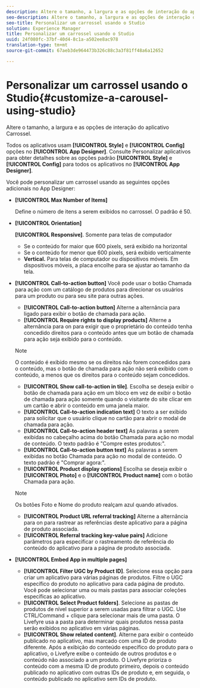 ```yaml
---
description: Altere o tamanho, a largura e as opções de interação do aplicativo Carrossel.
seo-description: Altere o tamanho, a largura e as opções de interação do aplicativo Carrossel.
seo-title: Personalizar um carrossel usando o Studio
solution: Experience Manager
title: Personalizar um carrossel usando o Studio
uuid: 24f080fc-37bf-40d4-8c1a-a502ee8ac978
translation-type: tm+mt
source-git-commit: 67aeb3de964473b326c88c3a3f81ff48a6a12652

---
```



# Personalizar um carrossel usando o Studio{#customize-a-carousel-using-studio}

Altere o tamanho, a largura e as opções de interação do aplicativo Carrossel.

Todos os aplicativos usam **[!UICONTROL Style]** e **[!UICONTROL Config]** opções no **[!UICONTROL App Designer]**. Consulte Personalizar aplicativos para obter detalhes sobre as opções padrão **[!UICONTROL Style]** e **[!UICONTROL Config]** para todos os aplicativos no **[!UICONTROL App Designer]**.

Você pode personalizar um carrossel usando as seguintes opções adicionais no App Designer:

* **[!UICONTROL Max Number of Items]**

   Define o número de itens a serem exibidos no carrossel. O padrão é 50.

* **[!UICONTROL Orientation]**

   **[!UICONTROL Responsive]**. Somente para telas de computador

   * Se o conteúdo for maior que 600 pixels, será exibido na horizontal
   * Se o conteúdo for menor que 600 pixels, será exibido verticalmente
   * **Vertical.** Para telas de computador ou dispositivos móveis. Em dispositivos móveis, a placa encolhe para se ajustar ao tamanho da tela.

* **[!UICONTROL Call-to-action button]** Você pode usar o botão Chamada para ação com um catálogo de produtos para direcionar os usuários para um produto ou para seu site para outras ações.

   * **[!UICONTROL Call-to-action button]** Alterne a alternância para ligado para exibir o botão de chamada para ação.
   * **[!UICONTROL Require rights to display products]** Alterne a alternância para on para exigir que o proprietário do conteúdo tenha concedido direitos para o conteúdo antes que um botão de chamada para ação seja exibido para o conteúdo.
   >[!NOTE]
   >
   >O conteúdo é exibido mesmo se os direitos não forem concedidos para o conteúdo, mas o botão de chamada para ação não será exibido com o conteúdo, a menos que os direitos para o conteúdo sejam concedidos.

   * **[!UICONTROL Show call-to-action in tile]**. Escolha se deseja exibir o botão de chamada para ação em um bloco em vez de exibir o botão de chamada para ação somente quando o visitante do site clicar em um cartão e abrir o conteúdo em uma janela maior.
   * **[!UICONTROL Call-to-action indication text]** O texto a ser exibido para solicitar que o usuário clique no cartão para abrir o modal de chamada para ação.
   * **[!UICONTROL Call-to-action header text]** As palavras a serem exibidas no cabeçalho acima do botão Chamada para ação no modal de conteúdo. O texto padrão é "Compre estes produtos:".
   * **[!UICONTROL Call-to-action button text]** As palavras a serem exibidas no botão Chamada para ação no modal de conteúdo. O texto padrão é "Comprar agora:".
   * **[!UICONTROL Product display options]** Escolha se deseja exibir o **[!UICONTROL Photo]** e o **[!UICONTROL Product name]** com o botão Chamada para ação.
   >[!NOTE]
   >
   >Os botões Foto e Nome do produto realçam azul quando ativados.

   * **[!UICONTROL Product URL referral tracking]** Alterne a alternância para on para rastrear as referências deste aplicativo para a página de produto associada.
   * **[!UICONTROL Referral tracking key-value pairs]** Adicione parâmetros para especificar o rastreamento de referência do conteúdo do aplicativo para a página de produto associada.



* **[!UICONTROL Embed App in multiple pages]**

   * **[!UICONTROL Filter UGC by Product ID]**. Selecione essa opção para criar um aplicativo para várias páginas de produtos. Filtre o UGC específico do produto no aplicativo para cada página de produto. Você pode selecionar uma ou mais pastas para associar coleções específicas ao aplicativo.
   * **[!UICONTROL Select Product folders]**. Selecione as pastas de produtos de nível superior a serem usadas para filtrar o UGC. Use CTRL/Command + clique para selecionar mais de uma pasta. O Livefyre usa a pasta para determinar quais produtos nessa pasta serão exibidos no aplicativo em várias páginas.
   * **[!UICONTROL Show related content]**. Alterne para exibir o conteúdo publicado no aplicativo, mas marcado com uma ID de produto diferente. Após a exibição do conteúdo específico do produto para o aplicativo, o Livefyre exibe o conteúdo de outros produtos e o conteúdo não associado a um produto. O Livefyre prioriza o conteúdo com a mesma ID de produto primeiro, depois o conteúdo publicado no aplicativo com outras IDs de produto e, em seguida, o conteúdo publicado no aplicativo sem IDs de produto.
